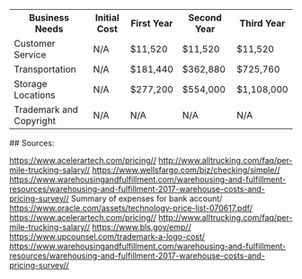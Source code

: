 <table>
  <tr>
    <th> Business Needs </th>
    <th> Initial Cost </th>
    <th> First Year </th>
    <th> Second Year </th>
    <th> Third Year </th>
  </tr>
  
  <tr>
    <td> Customer Service </td>
    <td> N/A </td>
    <td> $11,520 </td>
    <td> $11,520 </td>
    <td> $11,520 </td>
  </tr>
  
  <tr>
    <td> Transportation </td>
    <td> N/A </td>
    <td> $181,440 </td>
    <td> $362,880 </td>
    <td> $725,760 </td>
  </tr>
  
  <tr>
    <td> Storage Locations </td>
    <td> N/A </td>
    <td> $277,200 </td>
    <td> $554,000 </td>
    <td> $1,108,000 </td>
  </tr>
  
  <tr>
    <td> Trademark and Copyright </td>
    <td> N/A </td>
    <td> N/A </td>
    <td> N/A </td>
    <td> N/A </td>
  </tr>
</table>
## Sources:

https://www.acelerartech.com/pricing//
http://www.alltrucking.com/faq/per-mile-trucking-salary//
https://www.wellsfargo.com/biz/checking/simple//
https://www.warehousingandfulfillment.com/warehousing-and-fulfillment-resources/warehousing-and-fulfillment-2017-warehouse-costs-and-pricing-survey//
Summary of expenses for bank account/
https://www.oracle.com/assets/technology-price-list-070617.pdf/
https://www.acelerartech.com/pricing//
http://www.alltrucking.com/faq/per-mile-trucking-salary//
https://www.bls.gov/emp//
https://www.upcounsel.com/trademark-a-logo-cost/
https://www.warehousingandfulfillment.com/warehousing-and-fulfillment-resources/warehousing-and-fulfillment-2017-warehouse-costs-and-pricing-survey//
